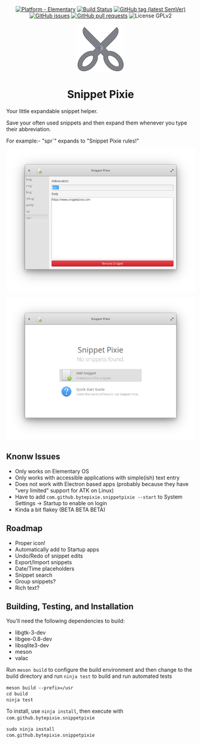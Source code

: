 <p align="center">
  <a href="https://appcenter.elementary.io/com.github.bytepixie.snippetpixie"><img src="https://img.shields.io/badge/platform-elementary-64BAFF.svg?logo=elementary&style=flat&logoColor=white"alt="Platform - Elementary"></a> <a href="https://travis-ci.com/bytepixie/snippetpixie"><img src="https://travis-ci.com/bytepixie/snippetpixie.svg?branch=master" alt="Build Status"></a> <a href="https://github.com/bytepixie/snippetpixie/releases"><img src="https://img.shields.io/github/tag/bytepixie/snippetpixie.svg" alt="GitHub tag (latest SemVer)"></a> <a href="https://github.com/bytepixie/snippetpixie/issues"><img src="https://img.shields.io/github/issues/bytepixie/snippetpixie.svg" alt="GitHub issues"></a> <a href="https://github.com/bytepixie/snippetpixie/pulls"><img src="https://img.shields.io/github/issues-pr/bytepixie/snippetpixie.svg" alt="GitHub pull requests"></a> <img src="https://img.shields.io/github/license/bytepixie/snippetpixie.svg" alt="License GPLv2">
</p>


<p align="center">
  <img src="data/icons/128/com.github.bytepixie.snippetpixie.svg" alt="Icon" width="128" height="128" />
</p>
<h1 align="center">Snippet Pixie</h1>
<p align="center">
    <a href="https://appcenter.elementary.io/com.github.bytepixie.snippetpixie><img src="https://appcenter.elementary.io/badge.svg?new" alt="Get it on AppCenter" /></a>
</p>

Your little expandable snippet helper.

Save your often used snippets and then expand them whenever you type their abbreviation.

For example:- "spr`" expands to "Snippet Pixie rules!"

![Snippet Pixie Edit Screen](data/screenshot.png?raw=true)

![Snippet Pixie Welcome Screen](data/screenshot-2.png?raw=true)

## Knonw Issues

* Only works on Elementary OS
* Only works with accessible applications with simple(ish) text entry
* Does not work with Electron based apps (probably because they have "very limited" support for ATK on Linux)
* Have to add `com.github.bytepixie.snippetpixie --start` to System Settings -> Startup to enable on login
* Kinda a bit flakey (BETA BETA BETA)

## Roadmap

* Proper icon!
* Automatically add to Startup apps
* Undo/Redo of snippet edits
* Export/Import snippets
* Date/Time placeholders
* Snippet search
* Group snippets?
* Rich text?

## Building, Testing, and Installation

You'll need the following dependencies to build:
* libgtk-3-dev
* libgee-0.8-dev
* libsqlite3-dev
* meson
* valac

Run `meson build` to configure the build environment and then change to the build directory and run `ninja test` to build and run automated tests

    meson build --prefix=/usr 
    cd build
    ninja test

To install, use `ninja install`, then execute with `com.github.bytepixie.snippetpixie`

    sudo ninja install
    com.github.bytepixie.snippetpixie
